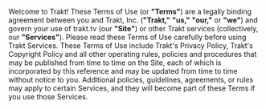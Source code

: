 Welcome to Trakt! These Terms of Use (or **"Terms"**) are a legally binding agreement between you and Trakt, Inc. (**"Trakt,"** **"us,"** **"our,"** or **"we"**) and govern your use of trakt.tv (our **"Site"**) or other Trakt services (collectively, our **"Services"**). Please read these Terms of Use carefully before using Trakt Services. These Terms of Use include Trakt's Privacy Policy, Trakt's Copyright Policy and all other operating rules, policies and procedures that may be published from time to time on the Site, each of which is incorporated by this reference and may be updated from time to time without notice to you. Additional policies, guidelines, agreements, or rules may apply to certain Services, and they will become part of these Terms if you use those Services.